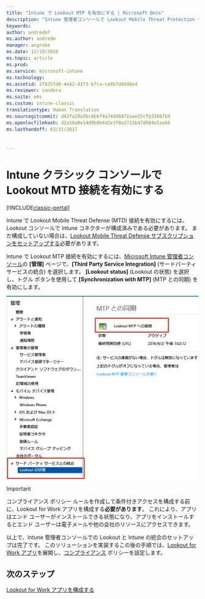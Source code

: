 ```yaml
---
title: "Intune で Lookout MTP を有効にする | Microsoft Docs"
description: "Intune 管理者コンソールで Lookout Mobile Threat Protection を有効にします。"
keywords: 
author: andredm7
ms.author: andredm
manager: angrobe
ms.date: 12/19/2016
ms.topic: article
ms.prod: 
ms.service: microsoft-intune
ms.technology: 
ms.assetid: 2f835fd0-4e62-42f3-b7ca-ce8b7ddd40e4
ms.reviewer: sandera
ms.suite: ems
ms.custom: intune-classic
translationtype: Human Translation
ms.sourcegitcommit: d42fa20a3bc6b6f4a74dd0872aae25cfb33067b9
ms.openlocfilehash: d2a10a0e14d9b0b4d2e3f8e2715b47d984e5aa66
ms.lasthandoff: 03/21/2017


---
```


# <a name="enable-lookout-mtd-connection-in-the-intune-classic-console"></a>Intune クラシック コンソールで Lookout MTD 接続を有効にする

[!INCLUDE[classic-portal](../includes/classic-portal.md)]

Intune で Lookout Mobile Threat Defense (MTD) 接続を有効にするには、Lookout コンソールで Intune コネクターが構成済みである必要があります。  まだ構成していない場合は、[Lookout Mobile Threat Defense サブスクリプションをセットアップする](set-up-your-subscription-with-lookout-mtp.md)必要があります。

Intune で Lookout MTP 接続を有効にするには、[Microsoft Intune 管理者コンソール](https://manage.microsoft.com)の **[管理]** ページで、**[Third Party Service Integration]** (サードパーティ サービスの統合) を選択します。 **[Lookout status]** (Lookout の状態) を選択し、トグル ボタンを使用して **[Synchronization with MTP]** (MTP との同期) を有効にします。

![有効トグル ボタンが強調して示されている Lookout 同期ページのスクリーンショット](../media/mtp/lookout-intune-synchronization.png)

>[!IMPORTANT]
> コンプライアンス ポリシー ルールを作成して条件付きアクセスを構成する前に、Lookout for Work アプリを構成する**必要があります**。 これにより、アプリはエンド ユーザーがインストールできる状態になり、アプリをインストールするとエンド ユーザーは電子メールや他の会社のリソースにアクセスできます。

以上で、Intune 管理者コンソールでの Lookout と Intune の統合のセットアップは完了です。  このソリューションを実装するこの後の手順では、[Lookout for Work アプリ](https://docs.microsoft.com/intune/deploy-use/device-threat-protection-apps)を展開し、[コンプライアンス](https://docs.microsoft.com/intune/deploy-use/device-threat-protection-policy) ポリシーを設定します。


## <a name="next-steps"></a>次のステップ
[Lookout for Work アプリを構成する](https://docs.microsoft.com/intune/deploy-use/device-threat-protection-apps)

